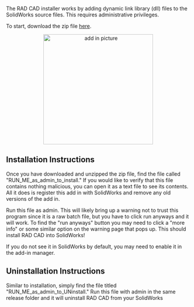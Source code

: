 The RAD CAD installer works by adding dynamic link library (dll) files to the SolidWorks source files. This requires administrative privileges. 

To start, download the zip file [here](downloadables/RAD_CAD_Installer_V3.5.zip).

<p align="center">
  <img src="https://tamu-edu.github.io/rad_lab_rad_cad_documentation/https://tamu-edu.github.io/rad_lab_rad_cad_documentation/demo-images/add-in.png" width="300" alt="add in picture"></img>
</p>

## Installation Instructions

Once you have downloaded and unzipped the zip file, find the file called "RUN_ME_as_admin_to_install." If you would like to verify that this file contains nothing malicious, you can open it as a text file to see its contents. All it does is register this add in with SolidWorks and remove any old versions of the add in.

Run this file as admin. This will likely bring up a warning not to trust this program since it is a raw batch file, but you have to click run anyways and it will work. To find the "run anyways" button you may need to click a "more info" or some similar option on the warning page that pops up. This should install RAD CAD into SolidWorks!

If you do not see it in SolidWorks by default, you may need to enable it in the add-in manager.
​
## Uninstallation Instructions

Similar to installation, simply find the file titled "RUN_ME_as_admin_to_UNinstall." Run this file with admin in the same release folder and it will uninstall RAD CAD from your SolidWorks